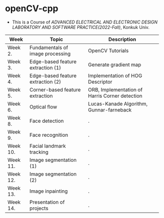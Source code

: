 # openCV-cpp
* This is a Course of *ADVANCED ELECTRICAL AND ELECTRONIC DESIGN LABORATORY AND SOFTWARE PRACTICE(2022-Fall)*, Konkuk Univ.

|Week|Topic|Description|
|------|---|---|
|Week 2.|Fundamentals of image processing|OpenCV Tutorials|
|Week 3.|Edge-based feature extraction (1)|Generate gradient map|
|Week 4.|Edge-based feature extraction (2)|Implementation of HOG Descriptor|
|Week 5.|Corner-based feature extraction|ORB, Implementation of Harris Corner detection|
|Week 6.|Optical flow|Lucas-Kanade Algorithm, Gunnar-farneback|
|Week 8.|Face detection|.|
|Week 9.|Face recognition|.|
|Week 10.|Facial landmark tracking|.|
|Week 11.|Image segmentation (1)|.|
|Week 12.|Image segmentation (2)|.|
|Week 13.|Image inpainting|.|
|Week 14.|Presentation of projects|.|
